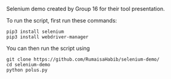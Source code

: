 Selenium demo created by Group 16 for their tool presentation.

To run the script, first run these commands:
```
pip3 install selenium
pip3 install webdriver-manager
```

You can then run the script using 
```
git clone https://github.com/RumaisaHabib/selenium-demo/
cd selenium-demo
python polus.py
```
